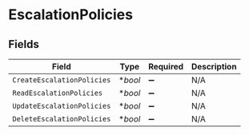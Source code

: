 # EscalationPolicies


## Fields

| Field                      | Type                       | Required                   | Description                |
| -------------------------- | -------------------------- | -------------------------- | -------------------------- |
| `CreateEscalationPolicies` | **bool*                    | :heavy_minus_sign:         | N/A                        |
| `ReadEscalationPolicies`   | **bool*                    | :heavy_minus_sign:         | N/A                        |
| `UpdateEscalationPolicies` | **bool*                    | :heavy_minus_sign:         | N/A                        |
| `DeleteEscalationPolicies` | **bool*                    | :heavy_minus_sign:         | N/A                        |